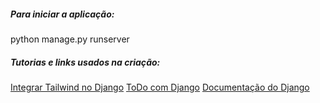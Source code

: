 ##### Para iniciar a aplicação:
<P>python manage.py runserver</P>

##### Tutorias e links usados na criação:
[Integrar Tailwind no Django](https://youtu.be/76n7sqZocSk?si=dC0wsaCQ0XODXJbc)
[ToDo com Django](https://www.geeksforgeeks.org/python-todo-webapp-using-django/)
[Documentação do Django](https://www.djangoproject.com)
